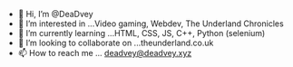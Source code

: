 - 👋 Hi, I’m @DeaDvey
- 👀 I’m interested in ...Video gaming, Webdev, The Underland Chronicles
- 🌱 I’m currently learning ...HTML, CSS, JS, C++, Python (selenium)
- 💞️ I’m looking to collaborate on ...theunderland.co.uk
- 📫 How to reach me ... deadvey@deadvey.xyz

<!---
DeaDvey/DeaDvey is a ✨ special ✨ repository because its `README.md` (this file) appears on your GitHub profile.
You can click the Preview link to take a look at your changes.
--->
